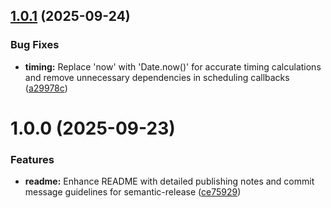 ## [1.0.1](https://github.com/emmalevesque/use-clock-source/compare/v1.0.0...v1.0.1) (2025-09-24)


### Bug Fixes

* **timing:** Replace 'now' with 'Date.now()' for accurate timing calculations and remove unnecessary dependencies in scheduling callbacks ([a29978c](https://github.com/emmalevesque/use-clock-source/commit/a29978ccecb58a35f5b005e91f95cd8f24162598))

# 1.0.0 (2025-09-23)


### Features

* **readme:** Enhance README with detailed publishing notes and commit message guidelines for semantic-release ([ce75929](https://github.com/emmalevesque/use-clock-source/commit/ce75929a91423c2caaee1a29ca8c105bdfa5d013))
